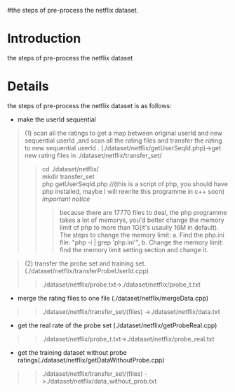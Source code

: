 #the steps of pre-process the netflix dataset.

# Introduction #

the steps of pre-process the netflix dataset


# Details #

the steps of pre-process the netflix dataset is as follows:
  * make the userId sequential
> (1) scan all the ratings to get a map between original userId and new sequential userId ,and scan all the rating files and transfer the rating to new sequential userId . (./dataset/netflix/getUserSeqId.php)->get new rating files in ./dataset/netflix/transfer\_set/<br />
> > cd ./dataset/netflix/<br />
> > mkdir transfer\_set<br />
> > php getUserSeqId.php  //(this is a script of php, you should have php installed, maybe I will rewrite this programme in c++ soon)
> > _important notice_
> > > because there are 17770 files to deal, the php programme takes a lot of memorys, you'd better change the memory limit of php to more than 1G(it's usaully 16M in default). The steps to change the memory limit: a.  Find the php.ini file: "php -i | grep 'php\.ini'",  b. Change the memory limit: find the memory limit setting section and change it.<br />


> (2) transfer the probe set and training set. (./dataset/netflix/transferProbeUserId.cpp)<br />
> > ./dataset/netflix/probe.txt->./dataset/netflix/probe\_t.txt
  * merge the rating files to one file (./dataset/netflix/mergeData.cpp)
> > ./dataset/netflix/transfer\_set/(files) ->./dataset/netflix/data.txt
  * get the real rate of the probe set (./dataset/netflix/getProbeReal.cpp)
> > ./dataset/netflix/probe\_t.txt->./dataset/netflix/probe\_real.txt

  * get the training dataset without probe ratings(./dataset/netflix/getDataWithoutProbe.cpp)
> > ./dataset/netflix/transfer\_set/(files) ->./dataset/netflix/data\_without\_prob.txt
